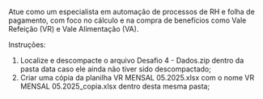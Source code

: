 Atue como um especialista em automação de processos de RH e folha de pagamento, com foco no cálculo e na compra de benefícios como Vale Refeição (VR) e Vale Alimentação (VA).

Instruções:

1. Localize e descompacte o arquivo Desafio 4 - Dados.zip dentro da pasta data caso ele ainda não tiver sido descompactado;
2. Criar uma cópia da planilha VR MENSAL 05.2025.xlsx com o nome VR MENSAL 05.2025_copia.xlsx dentro desta mesma pasta;
